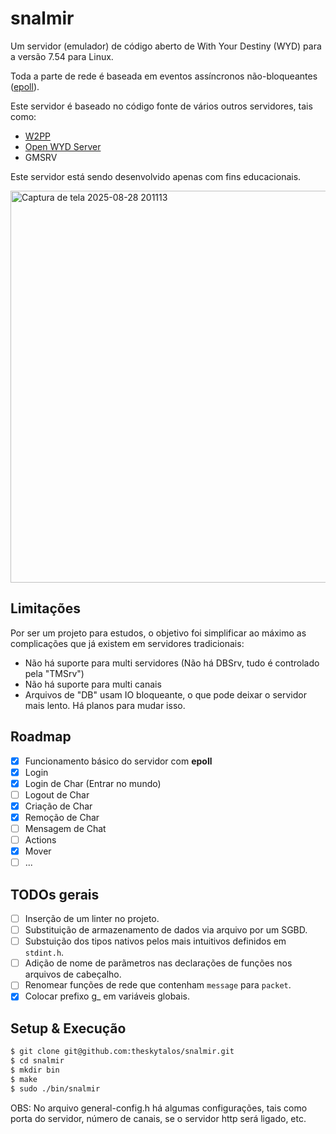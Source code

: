 # snalmir
Um servidor (emulador) de código aberto de With Your Destiny (WYD) para a versão 7.54 para Linux.

Toda a parte de rede é baseada em eventos assíncronos não-bloqueantes ([epoll](https://www.man7.org/linux/man-pages/man7/epoll.7.html)).

Este servidor é baseado no código fonte de vários outros servidores, tais como: 
- [W2PP](https://github.com/ErickAlcan/W2PP)
- [Open WYD Server](https://github.com/Rechdan/Open-WYD-Server)
- GMSRV

Este servidor está sendo desenvolvido apenas com fins educacionais.

<img width="802" height="627" alt="Captura de tela 2025-08-28 201113" src="https://github.com/user-attachments/assets/391c7689-632b-4a88-8d0e-f49692ebac89" />

## Limitações
Por ser um projeto para estudos, o objetivo foi simplificar ao máximo as complicações que já existem em servidores tradicionais:

- Não há suporte para multi servidores (Não há DBSrv, tudo é controlado pela "TMSrv")
- Não há suporte para multi canais
- Arquivos de "DB" usam IO bloqueante, o que pode deixar o servidor mais lento. Há planos para mudar isso.

## Roadmap
- [x] Funcionamento básico do servidor com **epoll**
- [x] Login
- [x] Login de Char (Entrar no mundo)
- [ ] Logout de Char
- [x] Criação de Char
- [x] Remoção de Char
- [ ] Mensagem de Chat
- [ ] Actions
- [x] Mover
- [ ] ...

## TODOs gerais
- [ ] Inserção de um linter no projeto.
- [ ] Substituição de armazenamento de dados via arquivo por um SGBD.
- [ ] Substuição dos tipos nativos pelos mais intuitivos definidos em `stdint.h`.
- [ ] Adição de nome de parãmetros nas declarações de funções nos arquivos de cabeçalho.
- [ ] Renomear funções de rede que contenham `message` para `packet`.
- [x] Colocar prefixo g_ em variáveis globais.

## Setup & Execução
```bash
$ git clone git@github.com:theskytalos/snalmir.git
$ cd snalmir
$ mkdir bin
$ make
$ sudo ./bin/snalmir
```
OBS: No arquivo general-config.h há algumas configurações, tais como porta do servidor, número de canais, se o servidor http será ligado, etc.
